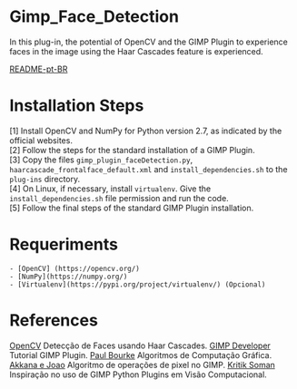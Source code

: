 Gimp_Face_Detection
===================

In this plug-in, the potential of OpenCV and the GIMP Plugin to experience faces in the image using the Haar Cascades feature is experienced.

[README-pt-BR](https://github.com/jpenrici/Computer_Graphics/blob/master/GIMP_Plugin_Py/GIMP_Face_Detection/README-pt-BR.md)

Installation Steps
===================

[1] Install OpenCV and NumPy for Python version 2.7, as indicated by the official websites. <br>
[2] Follow the steps for the standard installation of a GIMP Plugin. <br>
[3] Copy the files `gimp_plugin_faceDetection.py`,` haarcascade_frontalface_default.xml` and `install_dependencies.sh` to the` plug-ins` directory. <br>
[4] On Linux, if necessary, install `virtualenv`. Give the `install_dependencies.sh` file permission and run the code. <br>
[5] Follow the final steps of the standard GIMP Plugin installation. <br>

Requeriments
============

	- [OpenCV] (https://opencv.org/)
	- [NumPy](https://numpy.org/)
	- [Virtualenv](https://pypi.org/project/virtualenv/) (Opcional)

References
==========

[OpenCV](https://opencv-python-tutroals.readthedocs.io/en/latest/py_tutorials/py_objdetect/py_face_detection/py_face_detection.html) Detecção de Faces usando Haar Cascades.
[GIMP Developer](https://developer.gimp.org/plug-ins.html) Tutorial GIMP Plugin.
[Paul Bourke](http://paulbourke.net/) Algoritmos de Computação Gráfica.
[Akkana e Joao](https://shallowsky.com/blog/gimp/pygimp-pixel-ops.html) Algoritmo de operações de pixel no GIMP.
[Kritik Soman](https://arxiv.org/abs/2004.13060) Inspiração no uso de GIMP Python Plugins em Visão Computacional.